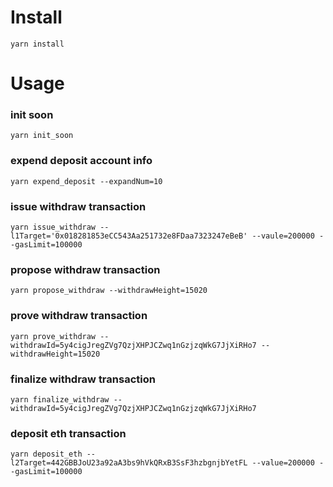# Install
`yarn install`

# Usage
### init soon
`yarn init_soon`

### expend deposit account info
`yarn expend_deposit --expandNum=10`

### issue withdraw transaction
`yarn issue_withdraw --l1Target='0x018281853eCC543Aa251732e8FDaa7323247eBeB' --vaule=200000 --gasLimit=100000`

### propose withdraw transaction
`yarn propose_withdraw --withdrawHeight=15020`

### prove withdraw transaction
`yarn prove_withdraw --withdrawId=5y4cigJregZVg7QzjXHPJCZwq1nGzjzqWkG7JjXiRHo7 --withdrawHeight=15020`

### finalize withdraw transaction
`yarn finalize_withdraw --withdrawId=5y4cigJregZVg7QzjXHPJCZwq1nGzjzqWkG7JjXiRHo7`

### deposit eth transaction
`yarn deposit_eth --l2Target=442GBBJoU23a92aA3bs9hVkQRxB3SsF3hzbgnjbYetFL --value=200000 --gasLimit=100000`
